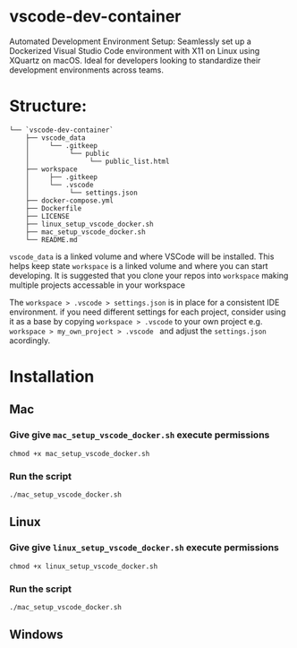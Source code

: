 # vscode-dev-container
Automated Development Environment Setup: Seamlessly set up a Dockerized Visual Studio Code environment with X11 on Linux using XQuartz on macOS. Ideal for developers looking to standardize their development environments across teams.

# Structure:
```
└── `vscode-dev-container`
    ├── vscode_data
    │     └── .gitkeep
    │          └── public
    │               └── public_list.html
    ├── workspace
    │     ├── .gitkeep
    │     └── .vscode
    │          └── settings.json
    ├── docker-compose.yml
    ├── Dockerfile
    ├── LICENSE
    ├── linux_setup_vscode_docker.sh
    ├── mac_setup_vscode_docker.sh
    └── README.md
```
`vscode_data` is a linked volume and where VSCode will be installed. This helps keep state
`workspace` is a linked volume and where you can start developing.
It is suggested that you clone your repos into `workspace` making multiple projects accessable in your workspace

The `workspace > .vscode > settings.json` is in place for a consistent IDE environment. if you need different settings for each project, consider using it as a base by copying `workspace > .vscode` to your own project e.g. `workspace > my_own_project > .vscode ` and adjust the `settings.json` acordingly.

# Installation

## Mac

### Give give `mac_setup_vscode_docker.sh` execute permissions
```shell
chmod +x mac_setup_vscode_docker.sh
```

### Run the script
```shell
./mac_setup_vscode_docker.sh
```

## Linux

### Give give `linux_setup_vscode_docker.sh` execute permissions
```shell
chmod +x linux_setup_vscode_docker.sh
```

### Run the script
```shell
./mac_setup_vscode_docker.sh
```

## Windows

